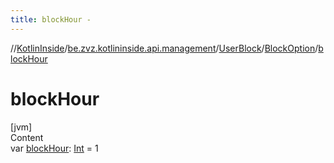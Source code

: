 ```yaml
---
title: blockHour -
---
```

//[KotlinInside](../../../index.md)/[be.zvz.kotlininside.api.management](../../index.md)/[UserBlock](../index.md)/[BlockOption](index.md)/[blockHour](block-hour.md)



# blockHour  
[jvm]  
Content  
var [blockHour](block-hour.md): [Int](https://kotlinlang.org/api/latest/jvm/stdlib/kotlin/-int/index.html) = 1  



